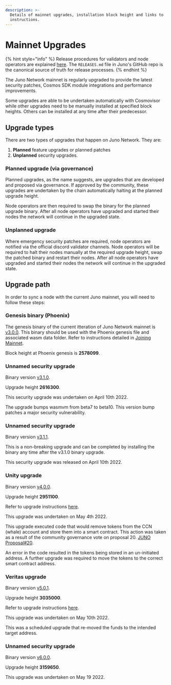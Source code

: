 ```yaml
---
description: >-
  Details of mainnet upgrades, installation block height and links to
  instructions.
---
```


# Mainnet Upgrades

{% hint style="info" %}
Release procedures for validators and node operators are explained [here](https://github.com/CosmosContracts/juno/blob/main/RELEASES.md). The `RELEASES.md` file in Juno's GitHub repo is the canonical source of truth for release processes.
{% endhint %}

The Juno Network mainnet is regularly upgraded to provide the latest security patches, Cosmos SDK module integrations and performance improvements.

Some upgrades are able to be undertaken automatically with Cosmovisor while other upgrades need to be manually installed at specified block heights. Others can be installed at any time after their predecessor.

## Upgrade types

There are two types of upgrades that happen on Juno Network. They are:&#x20;

1. **Planned** feature upgrades or planned patches&#x20;
2. **Unplanned** security upgrades.

### Planned upgrade (via governance)

Planned upgrades, as the name suggests, are upgrades that are developed and proposed via governance. If approved by the community, these upgrades are undertaken by the chain automatically halting at the planned upgrade height.&#x20;

Node operators are then required to swap the binary for the planned upgrade binary. After all node operators have upgraded and started their nodes the network will continue in the upgraded state.

### Unplanned upgrade

Where emergency security patches are required, node operators are notified via the official discord validator channels. Node operators will be required to halt their nodes manually at the required upgrade height, swap the patched binary and restart their nodes. After all node operators have upgraded and started their nodes the network will continue in the upgraded state.

## Upgrade path

In order to sync a node with the current Juno mainnet, you will need to follow these steps:

### Genesis binary (Phoenix)

The genesis binary of the current itteration of Juno Network mainnet is [v3.0.0](https://github.com/CosmosContracts/juno/releases/tag/v3.0.0). This binary should be used with the Phoenix genesis file and associated wasm data folder. Refer to instructions detailed in [Joining Mainnet](joining-mainnet.md).

Block height at Phoenix genesis is **2578099**.

### Unnamed security upgrade

Binary version [v3.1.0](https://github.com/CosmosContracts/juno/releases/tag/v3.1.0).&#x20;

Upgrade height **2616300**.

This security upgrade was undertaken on April 10th 2022.

The upgrade bumps wasmvm from beta7 to beta10. This version bump patches a major security vulnerability.

### Unnamed security upgrade

Binary version [v3.1.1](https://github.com/CosmosContracts/juno/releases/tag/v3.1.1).&#x20;

This is a non-breaking upgrade and can be completed by installing the binary any time after the v3.1.0 binary upgrade.

This security upgrade was released on April 10th 2022.

### Unity upgrade

Binary version [v4.0.0](https://github.com/CosmosContracts/juno/releases/tag/v4.0.0).&#x20;

Upgrade height **2951100**.&#x20;

Refer to upgrade instructions [here](https://github.com/CosmosContracts/mainnet/blob/main/juno-1/UNITY\_UPGRADE.md).

This upgrade was undertaken on May 4th 2022.

This upgrade executed code that would remove tokens from the CCN (whale) account and store them into a smart contract. This action was taken as a result of the community governance vote on proposal 20. [JUNO Proposal#20](https://www.mintscan.io/juno/proposals/20).

An error in the code resulted in the tokens being stored in an un-initiated address. A further upgrade was required to move the tokens to the correct smart contract address.

### Veritas upgrade

Binary version [v5.0.1](https://github.com/CosmosContracts/juno/releases/tag/v5.0.1).

Upgrade height **3035000**.

Refer to upgrade instructions [here](https://github.com/CosmosContracts/mainnet/blob/main/juno-1/VERITAS\_UPGRADE.md).

This upgrade was undertaken on May 10th 2022.

This was a scheduled upgrade that re-moved the funds to the intended target address.

### Unnamed security upgrade

Binary version [v6.0.0](https://github.com/CosmosContracts/juno/releases/tag/v6.0.0).

Upgrade height **3159650**.

This upgrade was undertaken on May 19 2022.



